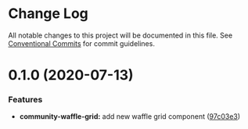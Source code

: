 # Change Log

All notable changes to this project will be documented in this file.
See [Conventional Commits](https://conventionalcommits.org) for commit guidelines.

# 0.1.0 (2020-07-13)


### Features

* **community-waffle-grid:** add new waffle grid component ([97c03e3](https://github.com/telus/tds-community/commit/97c03e3155547f03ec79be773d90fb72b3d81447))
